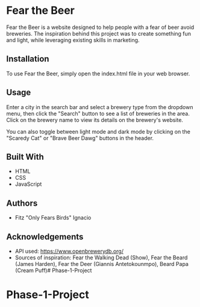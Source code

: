 # Fear the Beer

Fear the Beer is a website designed to help people with a fear of beer avoid breweries. The inspiration behind this project was to create something fun and light, while leveraging existing skills in marketing.

## Installation

To use Fear the Beer, simply open the index.html file in your web browser.

## Usage

Enter a city in the search bar and select a brewery type from the dropdown menu, then click the "Search" button to see a list of breweries in the area. Click on the brewery name to view its details on the brewery's website.

You can also toggle between light mode and dark mode by clicking on the "Scaredy Cat" or "Brave Beer Dawg" buttons in the header.

## Built With

- HTML
- CSS
- JavaScript

## Authors

- Fitz "Only Fears Birds" Ignacio

## Acknowledgements

- API used: https://www.openbrewerydb.org/
- Sources of inspiration: Fear the Walking Dead (Show), Fear the Beard (James Harden), Fear the Deer (Giannis Antetokounmpo), Beard Papa (Cream Puff)# Phase-1-Project
# Phase-1-Project
